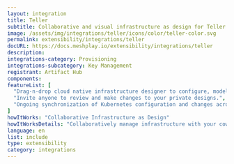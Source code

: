 ```yaml
---
layout: integration
title: Teller
subtitle: Collaborative and visual infrastructure as design for Teller
image: /assets/img/integrations/teller/icons/color/teller-color.svg
permalink: extensibility/integrations/teller
docURL: https://docs.meshplay.io/extensibility/integrations/teller
description: 
integrations-category: Provisioning
integrations-subcategory: Key Management
registrant: Artifact Hub
components: 
featureList: [
  "Drag-n-drop cloud native infrastructure designer to configure, model, and deploy your workloads.",
  "Invite anyone to review and make changes to your private designs.",
  "Ongoing synchronization of Kubernetes configuration and changes across any number of clusters."
]
howItWorks: "Collaborative Infrastructure as Design"
howItWorksDetails: "Collaboratively manage infrastructure with your coworkers synchronously sharing the same designs."
language: en
list: include
type: extensibility
category: integrations
---
```


